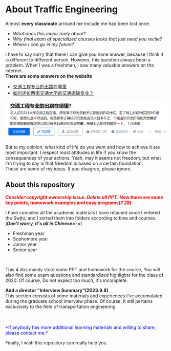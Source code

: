 # About Traffic Engineering
Almost **every classmate** arround me include me had been lost once.
- *What does this major realy about?*
- *Why final exam of specialized courses looks that just need you recite?*
 - *Where I can go in my future?*

I have to say sorry that there I can give you none answer, because I think it is different to different person. However, this question always been a problem. When I was a freshman, I saw many valuable answers on the internet.
<br>**There are some answers on the website** 
<br>
- [交通工程专业的出路在哪里](https://www.zhihu.com/question/388703030)
- [如何评价西南交通大学的交通运输专业？](https://www.zhihu.com/question/326403912/answer/709236338)

[![](/assets/img/where.jpg "where")](https://www.zhihu.com/question/388703030)

But to my opinion, what kind of life do you want and how to achieve it are most important. I respect most attitudes in life if you know the consequences of your actions. Yeah, may it seems not freedom, but what I'm trying to say is that freedom is based on a certain foundation. 
<BR>These are some of my ideas. If you disagree, please ignore.
<br>

## About this repository


<font color=red>***Consider copyright ownership issue. Delete all PPT.*** **Now there are some key points, homework examples and easy programs(*7.28*)**</font>

I have compiled all the academic materials I have retained since I entered the Swjtu, and I sorted them into folders according to time and courses.(***Don't worry, it's all in Chinese>-<***)
<br>
- Freshman year
- Sophomore year
- Junior year
- Senior year
<br>

This 4 dirs mainly store some PPT and homework for the course, You will also find some exam questions and standardized highlights for the class of 2020. Of course, Do not expect too much, it's incomplete. 

**Add a director "Interview Summary"(2023.9.8)**
<br>This section consists of some materials and experiences I've accumulated during the graduate school interview phase. Of course, it still pertains exclusively to the field of transportation engineering 

<br>
<br>
<font color=blue>*If anybody has more additional learning materials and willing to share, please contact me.* </font>
<br>

Finally, I wish this repository can really help you. 














